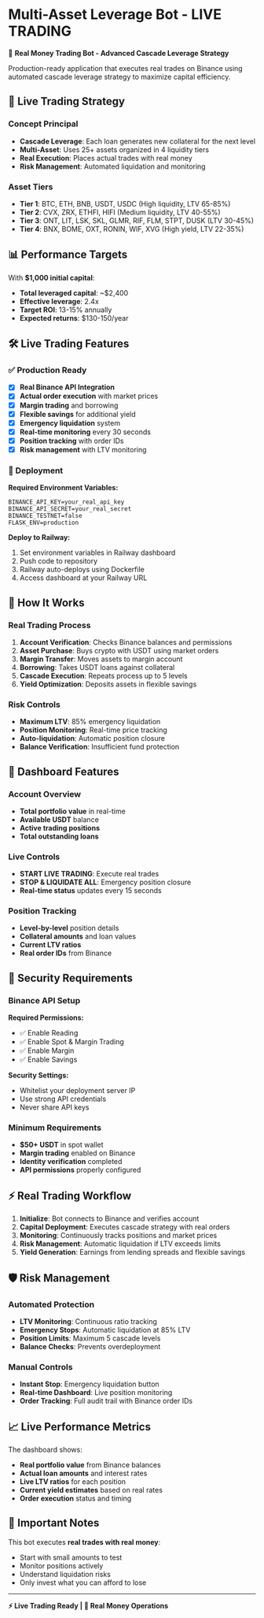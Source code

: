 # Multi-Asset Leverage Bot - LIVE TRADING

🚀 **Real Money Trading Bot - Advanced Cascade Leverage Strategy**

Production-ready application that executes real trades on Binance using automated cascade leverage strategy to maximize capital efficiency.

## 🎯 Live Trading Strategy

### Concept Principal
- **Cascade Leverage**: Each loan generates new collateral for the next level
- **Multi-Asset**: Uses 25+ assets organized in 4 liquidity tiers
- **Real Execution**: Places actual trades with real money
- **Risk Management**: Automated liquidation and monitoring

### Asset Tiers
- **Tier 1**: BTC, ETH, BNB, USDT, USDC (High liquidity, LTV 65-85%)
- **Tier 2**: CVX, ZRX, ETHFI, HIFI (Medium liquidity, LTV 40-55%)
- **Tier 3**: ONT, LIT, LSK, SKL, GLMR, RIF, FLM, STPT, DUSK (LTV 30-45%)
- **Tier 4**: BNX, BOME, OXT, RONIN, WIF, XVG (High yield, LTV 22-35%)

## 📊 Performance Targets

With **$1,000 initial capital**:
- **Total leveraged capital**: ~$2,400
- **Effective leverage**: 2.4x
- **Target ROI**: 13-15% annually
- **Expected returns**: $130-150/year

## 🛠️ Live Trading Features

### ✅ Production Ready
- [x] **Real Binance API Integration**
- [x] **Actual order execution** with market prices
- [x] **Margin trading** and borrowing
- [x] **Flexible savings** for additional yield
- [x] **Emergency liquidation** system
- [x] **Real-time monitoring** every 30 seconds
- [x] **Position tracking** with order IDs
- [x] **Risk management** with LTV monitoring

### 🚀 Deployment

**Required Environment Variables:**
```
BINANCE_API_KEY=your_real_api_key
BINANCE_API_SECRET=your_real_secret
BINANCE_TESTNET=false
FLASK_ENV=production
```

**Deploy to Railway:**
1. Set environment variables in Railway dashboard
2. Push code to repository
3. Railway auto-deploys using Dockerfile
4. Access dashboard at your Railway URL

## 🎯 How It Works

### Real Trading Process
1. **Account Verification**: Checks Binance balances and permissions
2. **Asset Purchase**: Buys crypto with USDT using market orders
3. **Margin Transfer**: Moves assets to margin account
4. **Borrowing**: Takes USDT loans against collateral
5. **Cascade Execution**: Repeats process up to 5 levels
6. **Yield Optimization**: Deposits assets in flexible savings

### Risk Controls
- **Maximum LTV**: 85% emergency liquidation
- **Position Monitoring**: Real-time price tracking
- **Auto-liquidation**: Automatic position closure
- **Balance Verification**: Insufficient fund protection

## 💼 Dashboard Features

### Account Overview
- **Total portfolio value** in real-time
- **Available USDT** balance
- **Active trading positions**
- **Total outstanding loans**

### Live Controls
- **START LIVE TRADING**: Execute real trades
- **STOP & LIQUIDATE ALL**: Emergency position closure
- **Real-time status** updates every 15 seconds

### Position Tracking
- **Level-by-level** position details
- **Collateral amounts** and loan values
- **Current LTV ratios**
- **Real order IDs** from Binance

## 🔐 Security Requirements

### Binance API Setup
**Required Permissions:**
- ✅ Enable Reading
- ✅ Enable Spot & Margin Trading  
- ✅ Enable Margin
- ✅ Enable Savings

**Security Settings:**
- Whitelist your deployment server IP
- Use strong API credentials
- Never share API keys

### Minimum Requirements
- **$50+ USDT** in spot wallet
- **Margin trading** enabled on Binance
- **Identity verification** completed
- **API permissions** properly configured

## ⚡ Real Trading Workflow

1. **Initialize**: Bot connects to Binance and verifies account
2. **Capital Deployment**: Executes cascade strategy with real orders
3. **Monitoring**: Continuously tracks positions and market prices
4. **Risk Management**: Automatic liquidation if LTV exceeds limits
5. **Yield Generation**: Earnings from lending spreads and flexible savings

## 🛡️ Risk Management

### Automated Protection
- **LTV Monitoring**: Continuous ratio tracking
- **Emergency Stops**: Automatic liquidation at 85% LTV
- **Position Limits**: Maximum 5 cascade levels
- **Balance Checks**: Prevents overdeployment

### Manual Controls
- **Instant Stop**: Emergency liquidation button
- **Real-time Dashboard**: Live position monitoring
- **Order Tracking**: Full audit trail with Binance order IDs

## 📈 Live Performance Metrics

The dashboard shows:
- **Real portfolio value** from Binance balances
- **Actual loan amounts** and interest rates
- **Live LTV ratios** for each position
- **Current yield estimates** based on real rates
- **Order execution** status and timing

## 🚨 Important Notes

This bot executes **real trades with real money**:
- Start with small amounts to test
- Monitor positions actively
- Understand liquidation risks
- Only invest what you can afford to lose

---

**⚡ Live Trading Ready | 🔴 Real Money Operations**